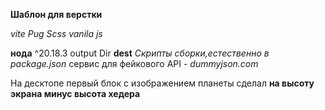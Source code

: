 **Шаблон для верстки**

_vite_
_Pug_
_Scss_
_vanila js_

**нода** ^20.18.3
output Dir **dest**
*Скрипты сборки,естественно в package.json*
сервис для фейкового API - _dummyjson.com_

На десктопе первый блок с изображением планеты сделал **на высоту экрана минус высота хедера**

